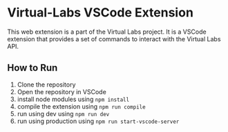 # Virtual-Labs VSCode Extension

This web extension is a part of the Virtual Labs project. It is a VSCode extension that provides a set of commands to interact with the Virtual Labs API.

## How to Run

1. Clone the repository
2. Open the repository in VSCode
3. install node modules using `npm install`
4. compile the extension using `npm run compile`
5. run using dev using `npm run dev`
6. run using production using `npm run start-vscode-server`